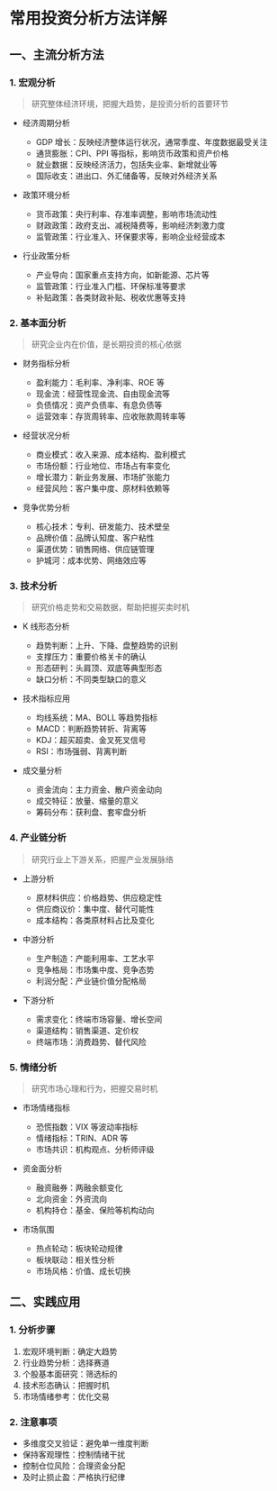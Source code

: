 # 常用投资分析方法详解

## 一、主流分析方法

### 1. 宏观分析

> 研究整体经济环境，把握大趋势，是投资分析的首要环节

- 经济周期分析

  - GDP 增长：反映经济整体运行状况，通常季度、年度数据最受关注
  - 通货膨胀：CPI、PPI 等指标，影响货币政策和资产价格
  - 就业数据：反映经济活力，包括失业率、新增就业等
  - 国际收支：进出口、外汇储备等，反映对外经济关系

- 政策环境分析

  - 货币政策：央行利率、存准率调整，影响市场流动性
  - 财政政策：政府支出、减税降费等，影响经济刺激力度
  - 监管政策：行业准入、环保要求等，影响企业经营成本

- 行业政策分析
  - 产业导向：国家重点支持方向，如新能源、芯片等
  - 监管政策：行业准入门槛、环保标准等要求
  - 补贴政策：各类财政补贴、税收优惠等支持

### 2. 基本面分析

> 研究企业内在价值，是长期投资的核心依据

- 财务指标分析

  - 盈利能力：毛利率、净利率、ROE 等
  - 现金流：经营性现金流、自由现金流等
  - 负债情况：资产负债率、有息负债等
  - 运营效率：存货周转率、应收账款周转率等

- 经营状况分析

  - 商业模式：收入来源、成本结构、盈利模式
  - 市场份额：行业地位、市场占有率变化
  - 增长潜力：新业务发展、市场扩张能力
  - 经营风险：客户集中度、原材料依赖等

- 竞争优势分析
  - 核心技术：专利、研发能力、技术壁垒
  - 品牌价值：品牌认知度、客户粘性
  - 渠道优势：销售网络、供应链管理
  - 护城河：成本优势、网络效应等

### 3. 技术分析

> 研究价格走势和交易数据，帮助把握买卖时机

- K 线形态分析

  - 趋势判断：上升、下降、盘整趋势的识别
  - 支撑压力：重要价格关卡的确认
  - 形态研判：头肩顶、双底等典型形态
  - 缺口分析：不同类型缺口的意义

- 技术指标应用

  - 均线系统：MA、BOLL 等趋势指标
  - MACD：判断趋势转折、背离等
  - KDJ：超买超卖、金叉死叉信号
  - RSI：市场强弱、背离判断

- 成交量分析
  - 资金流向：主力资金、散户资金动向
  - 成交特征：放量、缩量的意义
  - 筹码分布：获利盘、套牢盘分析

### 4. 产业链分析

> 研究行业上下游关系，把握产业发展脉络

- 上游分析

  - 原材料供应：价格趋势、供应稳定性
  - 供应商议价：集中度、替代可能性
  - 成本结构：各类原材料占比及变化

- 中游分析

  - 生产制造：产能利用率、工艺水平
  - 竞争格局：市场集中度、竞争态势
  - 利润分配：产业链价值分配格局

- 下游分析
  - 需求变化：终端市场容量、增长空间
  - 渠道结构：销售渠道、定价权
  - 终端市场：消费趋势、替代风险

### 5. 情绪分析

> 研究市场心理和行为，把握交易时机

- 市场情绪指标

  - 恐慌指数：VIX 等波动率指标
  - 情绪指标：TRIN、ADR 等
  - 市场共识：机构观点、分析师评级

- 资金面分析

  - 融资融券：两融余额变化
  - 北向资金：外资流向
  - 机构持仓：基金、保险等机构动向

- 市场氛围
  - 热点轮动：板块轮动规律
  - 板块联动：相关性分析
  - 市场风格：价值、成长切换

## 二、实践应用

### 1. 分析步骤

1. 宏观环境判断：确定大趋势
2. 行业趋势分析：选择赛道
3. 个股基本面研究：筛选标的
4. 技术形态确认：把握时机
5. 市场情绪参考：优化交易

### 2. 注意事项

- 多维度交叉验证：避免单一维度判断
- 保持客观理性：控制情绪干扰
- 控制仓位风险：合理资金分配
- 及时止损止盈：严格执行纪律
